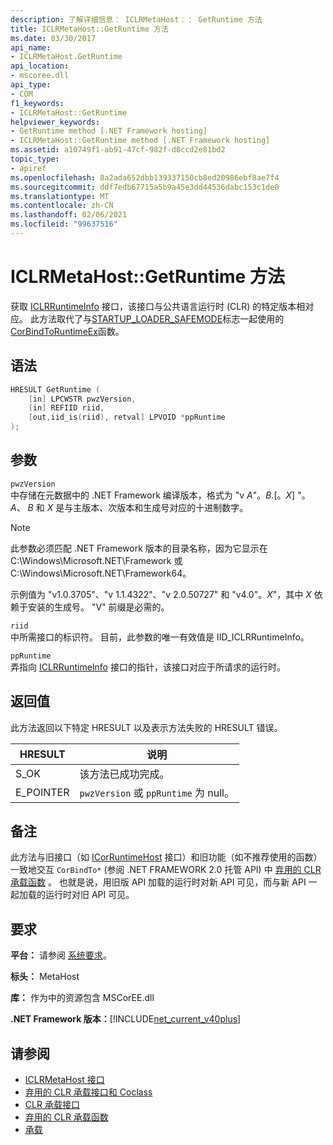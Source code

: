 ```yaml
---
description: 了解详细信息： ICLRMetaHost：： GetRuntime 方法
title: ICLRMetaHost::GetRuntime 方法
ms.date: 03/30/2017
api_name:
- ICLRMetaHost.GetRuntime
api_location:
- mscoree.dll
api_type:
- COM
f1_keywords:
- ICLRMetaHost::GetRuntime
helpviewer_keywords:
- GetRuntime method [.NET Framework hosting]
- ICLRMetaHost::GetRuntime method [.NET Framework hosting]
ms.assetid: a10749f1-ab91-47cf-982f-d8ccd2e81bd2
topic_type:
- apiref
ms.openlocfilehash: 8a2ada652dbb139337150cb8ed20986ebf8ae7f4
ms.sourcegitcommit: ddf7edb67715a5b9a45e3dd44536dabc153c1de0
ms.translationtype: MT
ms.contentlocale: zh-CN
ms.lasthandoff: 02/06/2021
ms.locfileid: "99637516"
---
```

# <a name="iclrmetahostgetruntime-method"></a>ICLRMetaHost::GetRuntime 方法

获取 [ICLRRuntimeInfo](iclrruntimeinfo-interface.md) 接口，该接口与公共语言运行时 (CLR) 的特定版本相对应。 此方法取代了与[STARTUP_LOADER_SAFEMODE](startup-flags-enumeration.md)标志一起使用的[CorBindToRuntimeEx](corbindtoruntimeex-function.md)函数。  
  
## <a name="syntax"></a>语法  
  
```cpp  
HRESULT GetRuntime (  
    [in] LPCWSTR pwzVersion,  
    [in] REFIID riid,  
    [out,iid_is(riid), retval] LPVOID *ppRuntime  
);  
```  
  
## <a name="parameters"></a>参数  

 `pwzVersion`  
 中存储在元数据中的 .NET Framework 编译版本，格式为 "v *A*"。*B.*[。*X*] "。 *A*、 *B* 和 *X* 是与主版本、次版本和生成号对应的十进制数字。  
  
> [!NOTE]
> 此参数必须匹配 .NET Framework 版本的目录名称，因为它显示在 C:\Windows\Microsoft.NET\Framework 或 C:\Windows\Microsoft.NET\Framework64。  
  
 示例值为 "v1.0.3705"、"v 1.1.4322"、"v 2.0.50727" 和 "v4.0"。*X*"，其中 *X* 依赖于安装的生成号。 "V" 前缀是必需的。  
  
 `riid`  
 中所需接口的标识符。 目前，此参数的唯一有效值是 IID_ICLRRuntimeInfo。  
  
 `ppRuntime`  
 弄指向 [ICLRRuntimeInfo](iclrruntimeinfo-interface.md) 接口的指针，该接口对应于所请求的运行时。  
  
## <a name="return-value"></a>返回值  

 此方法返回以下特定 HRESULT 以及表示方法失败的 HRESULT 错误。  
  
|HRESULT|说明|  
|-------------|-----------------|  
|S_OK|该方法已成功完成。|  
|E_POINTER|`pwzVersion` 或 `ppRuntime` 为 null。|  
  
## <a name="remarks"></a>备注  

 此方法与旧接口（如 [ICorRuntimeHost](icorruntimehost-interface.md) 接口）和旧功能（如不推荐使用的函数）一致地交互 `CorBindTo*` (参阅 .NET FRAMEWORK 2.0 托管 API) 中 [弃用的 CLR 承载函数](deprecated-clr-hosting-functions.md) 。 也就是说，用旧版 API 加载的运行时对新 API 可见，而与新 API 一起加载的运行时对旧 API 可见。  
  
## <a name="requirements"></a>要求  

 **平台：** 请参阅 [系统要求](../../get-started/system-requirements.md)。  
  
 **标头：** MetaHost  
  
 **库：** 作为中的资源包含 MSCorEE.dll  
  
 **.NET Framework 版本：**[!INCLUDE[net_current_v40plus](../../../../includes/net-current-v40plus-md.md)]  
  
## <a name="see-also"></a>请参阅

- [ICLRMetaHost 接口](iclrmetahost-interface.md)
- [弃用的 CLR 承载接口和 Coclass](deprecated-clr-hosting-interfaces-and-coclasses.md)
- [CLR 承载接口](clr-hosting-interfaces.md)
- [弃用的 CLR 承载函数](deprecated-clr-hosting-functions.md)
- [承载](index.md)
